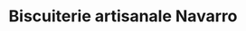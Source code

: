 ---
title: "Biscuiterie artisanale Navarro"
url: /ollioules/biscuiterie-artisanale-navarro/
shop: pâtisserie
---